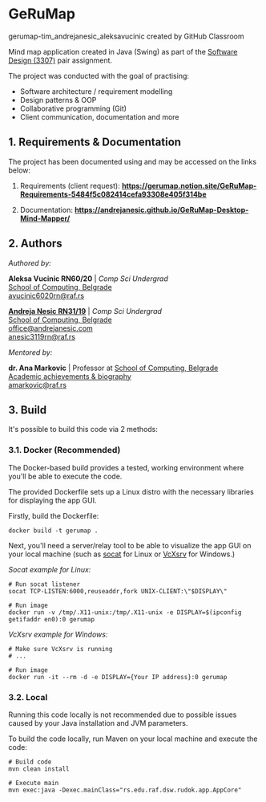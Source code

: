 # GeRuMap

gerumap-tim_andrejanesic_aleksavucinic created by GitHub Classroom

Mind map application created in Java (Swing) as part of the [Software Design (3307)](https://raf.edu.rs/en/component/content/article/192-english/subjects/3307-design-of-software) pair assignment.

The project was conducted with the goal of practising:

- Software architecture / requirement modelling
- Design patterns & OOP
- Collaborative programming (Git)
- Client communication, documentation and more

## 1. Requirements & Documentation

The project has been documented using and may be accessed on the links below:

1. Requirements (client request):
   **https://gerumap.notion.site/GeRuMap-Requirements-5484f5c082414cefa93308e405f314be**

2. Documentation:
   **https://andrejanesic.github.io/GeRuMap-Desktop-Mind-Mapper/**

## 2. Authors

_Authored by:_

**Aleksa Vucinic RN60/20** | _Comp Sci Undergrad_ <br>
[School of Computing, Belgrade](https://www.linkedin.com/school/racunarski-fakultet/) <br>
avucinic6020rn@raf.rs

[**Andreja Nesic RN31/19**](https://www.linkedin.com/in/andreja-nesic/) | _Comp Sci Undergrad_ <br>
[School of Computing, Belgrade](https://www.linkedin.com/school/racunarski-fakultet/) <br>
office@andrejanesic.com <br>
anesic3119rn@raf.rs

_Mentored by:_

**dr. Ana Markovic** | Professor at [School of Computing, Belgrade](https://www.linkedin.com/school/racunarski-fakultet/) <br>
[Academic achievements & biography](https://raf.edu.rs/o-nama/nastavnici-i-saradnici/item/6019-ana-markovic) <br>
amarkovic@raf.rs

## 3. Build

It's possible to build this code via 2 methods:

### 3.1. Docker (Recommended)

The Docker-based build provides a tested, working environment where you'll be able to execute the code.

The provided Dockerfile sets up a Linux distro with the necessary libraries for displaying the app GUI.

Firstly, build the Dockerfile:

```shell
docker build -t gerumap .
```

Next, you'll need a server/relay tool to be able to visualize the app GUI on your local machine (such as [socat](https://www.redhat.com/sysadmin/getting-started-socat) for Linux or [VcXsrv](https://sourceforge.net/projects/vcxsrv/) for Windows.)

_Socat example for Linux:_

```shell
# Run socat listener
socat TCP-LISTEN:6000,reuseaddr,fork UNIX-CLIENT:\"$DISPLAY\"

# Run image
docker run -v /tmp/.X11-unix:/tmp/.X11-unix -e DISPLAY=$(ipconfig getifaddr en0):0 gerumap
```

_VcXsrv example for Windows:_

```shell
# Make sure VcXsrv is running
# ...

# Run image
docker run -it --rm -d -e DISPLAY={Your IP address}:0 gerumap
```

### 3.2. Local

Running this code locally is not recommended due to possible issues caused by your Java installation and JVM parameters.

To build the code locally, run Maven on your local machine and execute the code:

```shell
# Build code
mvn clean install

# Execute main
mvn exec:java -Dexec.mainClass="rs.edu.raf.dsw.rudok.app.AppCore"
```
